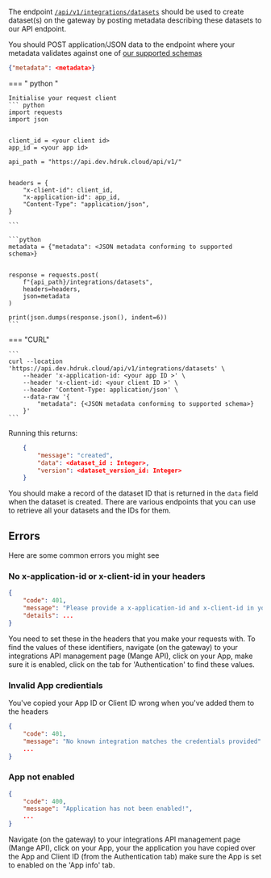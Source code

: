 The endpoint [`/api/v1/integrations/datasets`](https://api.dev.hdruk.cloud/api/documentation#/Dataset%20Integrations/create_datasets_from_app) should be used to create dataset(s) on the gateway by posting metadata describing these datasets to our API endpoint.

You should POST application/JSON data to the endpoint where your metadata validates against one of [our supported schemas](https://github.com/HDRUK/schemata-2/blob/master/available.json)

```json
{"metadata": <metadata>}
```

=== " python "

    Initialise your request client
    ``` python
    import requests
    import json


    client_id = <your client id>
    app_id = <your app id>

    api_path = "https://api.dev.hdruk.cloud/api/v1/"


    headers = {
        "x-client-id": client_id,
        "x-application-id": app_id,
        "Content-Type": "application/json",
    }

    ```

    ```python
    metadata = {"metadata": <JSON metadata conforming to supported schema>}


    response = requests.post(
        f"{api_path}/integrations/datasets",
        headers=headers,
        json=metadata
    )

    print(json.dumps(response.json(), indent=6))
    ```

=== "CURL"

    ```
    curl --location 'https://api.dev.hdruk.cloud/api/v1/integrations/datasets' \
        --header 'x-application-id: <your app ID >' \
        --header 'x-client-id: <your client ID >' \
        --header 'Content-Type: application/json' \
        --data-raw '{
            "metadata": {<JSON metadata conforming to supported schema>}
        }'
    ```

Running this returns:

```json
    {
        "message": "created",
        "data": <dataset_id : Integer>,
        "version": <dataset_version_id: Integer>
    }
```

You should make a record of the dataset ID that is returned in the `data` field when the dataset is created. There are various endpoints that you can use to retrieve all your datasets and the IDs for them.

## Errors

Here are some common errors you might see

### No x-application-id or x-client-id in your headers

```json
{
    "code": 401,
    "message": "Please provide a x-application-id and x-client-id in your headers",
    "details": ...
}
```

You need to set these in the headers that you make your requests with. To find the values of these identifiers, navigate (on the gateway) to your integrations API management page (Mange API), click on your App, make sure it is enabled, click on the tab for 'Authentication' to find these values.

### Invalid App credientials

You've copied your App ID or Client ID wrong when you've added them to the headers

```json
{
    "code": 401,
    "message": "No known integration matches the credentials provided"
    ...
}
```

### App not enabled

```json
{
    "code": 400,
    "message": "Application has not been enabled!",
    ...
}
```

Navigate (on the gateway) to your integrations API management page (Mange API), click on your App, your the application you have copied over the App and Client ID (from the Authentication tab) make sure the App is set to enabled on the 'App info' tab.

